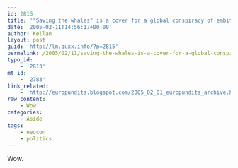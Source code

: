 ```yaml
---
id: 2815
title: '"Saving the whales" is a cover for a global conspiracy of embittered ex-Trots plotting the downfall of the US?'
date: '2005-02-11T14:56:17+00:00'
author: Kellan
layout: post
guid: 'http://lm.quxx.info/?p=2815'
permalink: /2005/02/11/saving-the-whales-is-a-cover-for-a-global-conspiracy-of-embittered-ex-trots-plotting-the-downfall-of-the-us/
typo_id:
    - '2813'
mt_id:
    - '2783'
link_related:
    - 'http://europundits.blogspot.com/2005_02_01_europundits_archive.html#110785636767899582'
raw_content:
    - Wow.
categories:
    - Aside
tags:
    - neocon
    - politics
---
```


Wow.